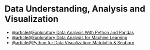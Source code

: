 # Data Understanding, Analysis and Visualization

- [@article@Exploratory Data Analysis With Python and Pandas](https://imp.i384100.net/AWAv4R)
- [@article@Exploratory Data Analysis for Machine Learning](https://imp.i384100.net/GmQMLE)
- [@article@Python for Data Visualization: Matplotlib & Seaborn](https://imp.i384100.net/55xvzn)

